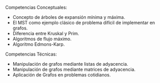 Competencias Conceptuales:

- Concepto de árboles de expansión mínima y máxima.
- El MST como ejemplo clásico de problema difícil de implementar en grafos.
- Diferencia entre Kruskal y Prim.
- Algoritmos de flujo máximo.
- Algoritmo Edmons-Karp.

Competencias Técnicas:

- Manipulación de grafos mediante listas de adyacencia.
- Manipulación de grafos mediante matrices de adyacencia.
- Aplicación de Grafos en problemas cotidianos.
